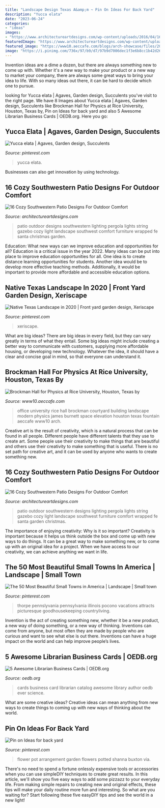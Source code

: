 ```yaml
---
title: "Landscape Design Texas A&amp;m ~ Pin On Ideas For Back Yard"
description: "Yucca elata"
date: "2023-06-24"
categories:
- "ideas"
images:
- "https://www.architectureartdesigns.com/wp-content/uploads/2016/04/16-Cozy-Southwestern-Patio-Designs-For-Outdoor-Comfort-12.jpg"
featuredImage: "https://www.architectureartdesigns.com/wp-content/uploads/2016/04/16-Cozy-Southwestern-Patio-Designs-For-Outdoor-Comfort-12-630x419.jpg"
featured_image: "https://www10.aeccafe.com/blogs/arch-showcase/files/2012/06/RI-PHY-8-Hester-20110415-People-Fountain-MED.jpg"
image: "https://i.pinimg.com/736x/97/b9/d7/97b9d7006dec1f3e6b8cc1b42d2612a8--potted-garden-flower-containers.jpg"
---
```



Invention ideas are a dime a dozen, but there are always something new to come up with. Whether it's a new way to make your product or a new way to market your company, there are always some great ways to bring your idea to life. With so many ideas out there, it can be hard to decide which one to pursue.

	

		
looking for Yucca elata | Agaves, Garden design, Succulents you've visit to the right page. We have 8 Images about Yucca elata | Agaves, Garden design, Succulents like Brockman Hall for Physics at Rice University, Houston, Texas by, Pin on Ideas for back yard and also 5 Awesome Librarian Business Cards | OEDB.org. Here you go:
		
    
## Yucca Elata | Agaves, Garden Design, Succulents

<img loading=lazy src="https://i.pinimg.com/736x/5d/b1/eb/5db1ebfd048ba3674cbc46bb8e8687ac--yucca-agaves.jpg" onerror="this.onerror=null;this.src='https://tse2.mm.bing.net/th?id=OIP.cLz1K4OQ2wgWiE47e8rK7QHaNJ&amp;pid=15.1';" alt="Yucca elata | Agaves, Garden design, Succulents">

_Source: pinterest.com_

>yucca elata. 

	

Businesses can also get innovation by using technology.

    
## 16 Cozy Southwestern Patio Designs For Outdoor Comfort

<img loading=lazy src="https://www.architectureartdesigns.com/wp-content/uploads/2016/04/16-Cozy-Southwestern-Patio-Designs-For-Outdoor-Comfort-12-630x419.jpg" onerror="this.onerror=null;this.src='https://tse3.mm.bing.net/th?id=OIP.rU5DUYV3PdhNd-2PVJAYCgHaE7&amp;pid=15.1';" alt="16 Cozy Southwestern Patio Designs For Outdoor Comfort">

_Source: architectureartdesigns.com_

>patio outdoor designs southwestern lighting pergola lights string gazebo cozy light landscape southwest comfort furniture wrapped fe santa christmas garden. 

	

Education: What new ways can we improve education and opportunities for all?
Education is a critical issue in the year 2022. Many ideas can be put into place to improve education opportunities for all. One idea is to create distance learning opportunities for students. Another idea would be to develop more effective teaching methods. Additionally, it would be important to provide more affordable and accessible education options.

    
## Native Texas Landscape In 2020 | Front Yard Garden Design, Xeriscape

<img loading=lazy src="https://i.pinimg.com/736x/05/07/c0/0507c00c1aa8477741132fc44ea74cb0.jpg" onerror="this.onerror=null;this.src='https://tse3.mm.bing.net/th?id=OIP.antkD9Dmig1WAEaE6rStuQHaFj&amp;pid=15.1';" alt="Native Texas Landscape in 2020 | Front yard garden design, Xeriscape">

_Source: pinterest.com_

>xeriscape. 

	

What are big ideas?
There are big ideas in every field, but they can vary greatly in terms of what they entail. Some big ideas might include creating a better way to communicate with customers, supplying more affordable housing, or developing new technology. Whatever the idea, it should have a clear and concise goal in mind, so that everyone can understand it.

    
## Brockman Hall For Physics At Rice University, Houston, Texas By

<img loading=lazy src="https://www10.aeccafe.com/blogs/arch-showcase/files/2012/06/RI-PHY-8-Hester-20110415-People-Fountain-MED.jpg" onerror="this.onerror=null;this.src='https://tse4.mm.bing.net/th?id=OIP.r9EcTJkdpZRV1vN0K8FcDgHaE8&amp;pid=15.1';" alt="Brockman Hall for Physics at Rice University, Houston, Texas by">

_Source: www10.aeccafe.com_

>office university rice hall brockman courtyard building landscape modern physics james burnett space elevation houston texas fountain aeccafe www10 arch. 

	

Creative art is the result of creativity, which is a natural process that can be found in all people. Different people have different talents that they use to create art. Some people use their creativity to make things that are beautiful and others use their creativity to make something that is useful. There is no set path for creative art, and it can be used by anyone who wants to create something new.

    
## 16 Cozy Southwestern Patio Designs For Outdoor Comfort

<img loading=lazy src="https://www.architectureartdesigns.com/wp-content/uploads/2016/04/16-Cozy-Southwestern-Patio-Designs-For-Outdoor-Comfort-12.jpg" onerror="this.onerror=null;this.src='https://tse4.mm.bing.net/th?id=OIP.8g3uO-Sfcp0KFxZ51dF5vAHaE7&amp;pid=15.1';" alt="16 Cozy Southwestern Patio Designs For Outdoor Comfort">

_Source: architectureartdesigns.com_

>patio outdoor southwestern designs lighting pergola lights string gazebo cozy light landscape southwest furniture comfort wrapped fe santa garden christmas. 

	

The importance of enjoying creativity: Why is it so important?
Creativity is important because it helps us think outside the box and come up with new ways to do things. It can be a great way to make something new, or to come up with an original idea for a project. When we have access to our creativity, we can achieve anything we want in life.

    
## The 50 Most Beautiful Small Towns In America | Landscape | Small Town

<img loading=lazy src="https://i.pinimg.com/736x/55/64/0b/55640bb61ee52de6f44415b4bf907d58--smallest-town-in-america-scenery-photography.jpg?b=t" onerror="this.onerror=null;this.src='https://tse3.mm.bing.net/th?id=OIP._4hY1Ib7qJwFgLDHt9zmmQHaLD&amp;pid=15.1';" alt="The 50 Most Beautiful Small Towns in America | Landscape | Small town">

_Source: pinterest.com_

>thorpe pennslyvania pennsylvania illinois pocono vacations attracts picturesque goodhousekeeping countryliving. 

	

Invention is the act of creating something new, whether it be a new product, a new way of doing something, or a new way of thinking. Inventions can come from anyone, but most often they are made by people who are curious and want to see what else is out there. Inventions can have a huge impact on the world and can help improve people’s lives.

    
## 5 Awesome Librarian Business Cards | OEDB.org

<img loading=lazy src="http://oedb.org/wp-content/uploads/2013/06/card_catalog_biz_cards.jpg" onerror="this.onerror=null;this.src='https://tse4.mm.bing.net/th?id=OIP.Tm0E4jE71TLavqfZO6FGtAHaJ6&amp;pid=15.1';" alt="5 Awesome Librarian Business Cards | OEDB.org">

_Source: oedb.org_

>cards business card librarian catalog awesome library author oedb ever science. 

	

What are some creative ideas?
Creative ideas can mean anything from new ways to create things to coming up with new ways of thinking about the world.

    
## Pin On Ideas For Back Yard

<img loading=lazy src="https://i.pinimg.com/736x/97/b9/d7/97b9d7006dec1f3e6b8cc1b42d2612a8--potted-garden-flower-containers.jpg" onerror="this.onerror=null;this.src='https://tse4.mm.bing.net/th?id=OIP.LPxYuEwbohPTzdcyG33mgQHaJ3&amp;pid=15.1';" alt="Pin on Ideas for back yard">

_Source: pinterest.com_

>flower pot arrangement garden flowers potted shanna buxton via. 

	

There's no need to spend a fortune onlessly expensive tools or accessories when you can use simpleDIY techniques to create great results. In this article, we'll show you five easy ways to add some pizzazz to your everyday life. From making simple repairs to creating new and original effects, these tips will make your daily routine more fun and interesting. So what are you waiting for? Start following these five easyDIY tips and see the world in a new light!


